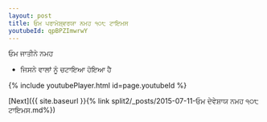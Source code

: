 ```yaml
---
layout: post
title: ਓਮ ਪਰਾਮੇਸ਼੍ਵਰਯਾ ਨਮਹ ੧੦੮ ਟਾਇਮਸ
youtubeId: qpBPZImwrwY
---
```

 
 
 ਓਮ ਜਾਤੀਨੇ ਨਮਹ  
 
 -  ਜਿਸਨੇ ਵਾਲਾਂ ਨੂੰ ਚਟਾਇਆ ਹੋਇਆ ਹੈ 
 
  
 
  
 
 
 
 
 
 


{% include youtubePlayer.html id=page.youtubeId %}
 
[Next]({{ site.baseurl }}{% link  split2/_posts/2015-07-11-ਓਮ ਦੇਵੇਸ਼ਾਯ ਨਮਹ ੧੦੮ ਟਾਇਮਸ.md%})
 
